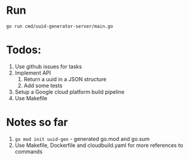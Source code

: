# Run
`go run cmd/uuid-generator-server/main.go`

# Todos:

1. Use github issues for tasks
2. Implement API
    1. Return a uuid in a JSON structure
    2. Add some tests
3. Setup a Google cloud platform build 
pipeline
4. Use Makefile

# Notes so far

1. `go mod init uuid-gen` - generated go.mod and go.sum
2. Use Makefile, Dockerfile and cloudbuild.yaml for more references to commands

